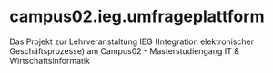 # campus02.ieg.umfrageplattform
Das Projekt zur Lehrveranstaltung IEG (Integration elektronischer Geschäftsprozesse) am Campus02 - Masterstudiengang IT &amp; Wirtschaftsinformatik
